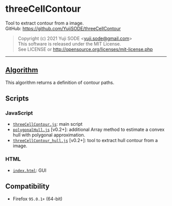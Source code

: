 # threeCellContour
Tool to extract contour from a image.  
GitHub: https://github.com/YujiSODE/threeCellContour  
>Copyright (c) 2021 Yuji SODE \<yuji.sode@gmail.com\>  
>This software is released under the MIT License.  
>See LICENSE or http://opensource.org/licenses/mit-license.php  
______
## [Algorithm](algorithm.md)
This algorithm returns a definition of contour paths.

## Scripts
### JavaScript
- [`threeCellContour.js`](threeCellContour.js): main script
- [`polygonalHull.js`](polygonalHull.js) [v0.2+]: additional Array method to estimate a convex hull with polygonal approximation.
- [`threeCellContour_hull.js`](threeCellContour_hull.js) [v0.2+]: tool to extract hull contour from a image.

### HTML
- [`index.html`](index.html): GUI

## Compatibility
- Firefox `95.0.1+` (64-bit)

